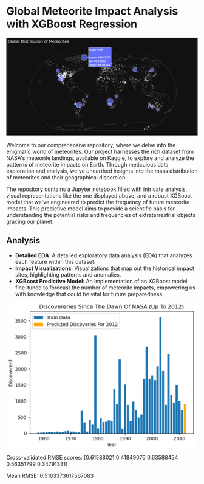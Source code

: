 # Global Meteorite Impact Analysis with XGBoost Regression

![Global Mass Distribution](images/Global%20Mass%20Distribution.png)


Welcome to our comprehensive repository, where we delve into the enigmatic world of meteorites. Our project harnesses the rich dataset from NASA's meteorite landings, available on Kaggle, to explore and analyze the patterns of meteorite impacts on Earth. Through meticulous data exploration and analysis, we've unearthed insights into the mass distribution of meteorites and their geographical dispersion.

The repository contains a Jupyter notebook filled with intricate analysis, visual representations like the one displayed above, and a robust XGBoost model that we've engineered to predict the frequency of future meteorite impacts. This predictive model aims to provide a scientific basis for understanding the potential risks and frequencies of extraterrestrial objects gracing our planet.

## Analysis
- **Detailed EDA**: A detailed exploratory data analysis (EDA) that analyzes each feature within this dataset.
- **Impact Visualizations**: Visualizations that map out the historical impact sites, highlighting patterns and anomalies.
- **XGBoost Predictive Model**: An implementation of an XGBoost model fine-tuned to forecast the number of meteorite impacts, empowering us with knowledge that could be vital for future preparedness.

![Global Mass Distribution](/images/ML%20Output.png)

Cross-validated RMSE scores: [0.61588021 0.41849076 0.63588454 0.56351799 0.34791331]

Mean RMSE: 0.5163373617567083
